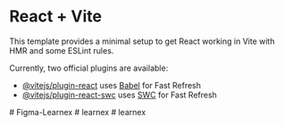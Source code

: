 # React + Vite

This template provides a minimal setup to get React working in Vite with HMR and some ESLint rules.

Currently, two official plugins are available:

- [@vitejs/plugin-react](https://github.com/vitejs/vite-plugin-react/blob/main/packages/plugin-react/README.md) uses [Babel](https://babeljs.io/) for Fast Refresh
- [@vitejs/plugin-react-swc](https://github.com/vitejs/vite-plugin-react-swc) uses [SWC](https://swc.rs/) for Fast Refresh



<!-- How to run 
Npm install 
npm run dev 
 -->

<!-- Features of pages -->
<!-- Profile.jsx

Features:
Displays user profile information including name, role, followers, and online links.
Allows toggling profile visibility to employees.
Shows donut chart and progress bar when profile visibility is active.
Includes icons for actions like commenting, sharing links, and attaching files.
Utilizes Tailwind CSS for styling and FontAwesome for icons.


Thankyou.jsx
Features:
Provides a gratitude message to the HR manager for a job opportunity.
Styled with a gradient background and centered text for visual appeal.
Expresses heartfelt thanks for the opportunity to work with the company.
Offers a simple yet elegant design suitable for expressing appreciation.
Uses React for component structure and Tailwind CSS for styling.

Post.jsx
Features:
Represents a post with user information, content, and interactions.
Allows users to like posts and toggle visibility of comments.
Supports adding comments and displays them with a submit option.
Includes icons for liking and commenting on posts.
Implements responsive design and styling using Tailwind CSS. 

AboutPage.jsx
Features:
Presents information about the user or company.
Includes a toggle button to switch between edit and view mode.
Allows editing of content with options to delete or save changes.
Supports toggling of network notification settings.
Utilizes Tailwind CSS for styling and includes various interactive elements.


ExperiencePage.jsx
Features:
Displays user's work experience and details.
Provides options to edit, delete, or save experience entries.
Supports adding new experience entries with relevant information.
Offers a clean and organized layout for easy reading and navigation.
Implements responsive design and styling using Tailwind CSS.-->

#   F i g m a - L e a r n e x  
 #   l e a r n e x  
 #   l e a r n e x  
 